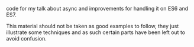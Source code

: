 code for my talk about async and improvements for handling it on ES6 and ES7.

This material should not be taken as good examples to follow, they just illustrate
some techniques and as such certain parts have been left out to avoid confusion.
